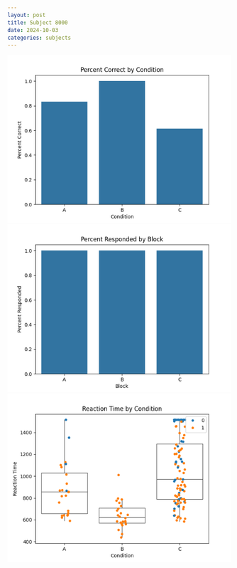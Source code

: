 ```yaml
---
layout: post
title: Subject 8000
date: 2024-10-03
categories: subjects
---
```


![](data/8000/run-2/8000_ATS_percent_correct.png)
![](data/8000/run-2/8000_ATS_percent_responded.png)
![](data/8000/run-2/8000_ATS_rt.png)
